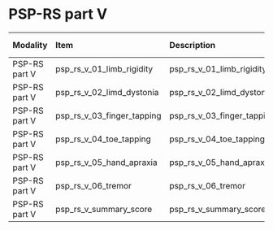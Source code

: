 # PSP-RS part V

| Modality      | Item                       | Description                | ItemType   | Required   | Values              |   Unnamed: 13 |
|:--------------|:---------------------------|:---------------------------|:-----------|:-----------|:--------------------|--------------:|
| PSP-RS part V | psp_rs_v_01_limb_rigidity  | psp_rs_v_01_limb_rigidity  | integer    | nullable   | y.isin([0,1,2,3,4]) |           nan |
| PSP-RS part V | psp_rs_v_02_limd_dystonia  | psp_rs_v_02_limd_dystonia  | integer    | nullable   | y.isin([0,1,2,3,4]) |           nan |
| PSP-RS part V | psp_rs_v_03_finger_tapping | psp_rs_v_03_finger_tapping | integer    | nullable   | y.isin([0,1,2])     |           nan |
| PSP-RS part V | psp_rs_v_04_toe_tapping    | psp_rs_v_04_toe_tapping    | integer    | nullable   | y.isin([0,1,2])     |           nan |
| PSP-RS part V | psp_rs_v_05_hand_apraxia   | psp_rs_v_05_hand_apraxia   | integer    | nullable   | y.isin([0,1,2])     |           nan |
| PSP-RS part V | psp_rs_v_06_tremor         | psp_rs_v_06_tremor         | integer    | nullable   | y.isin([0,1,2])     |           nan |
| PSP-RS part V | psp_rs_v_summary_score     | psp_rs_v_summary_score     | integer    | nullable   | (y>=0) & (y<=16)    |           nan |
